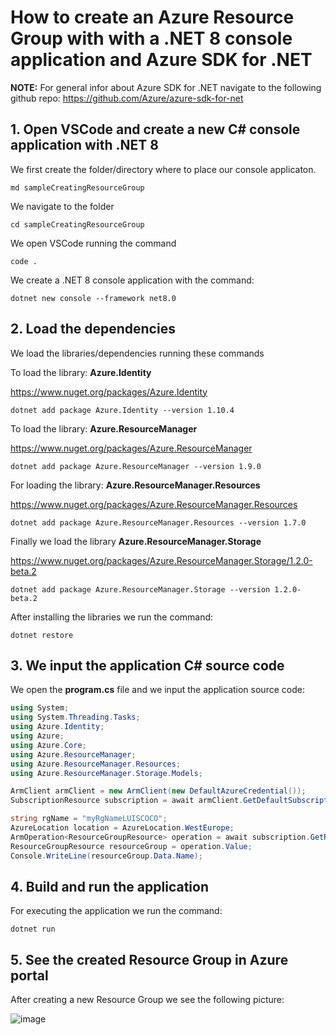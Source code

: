 # How to create an Azure Resource Group with with a .NET 8 console application and Azure SDK for .NET 

**NOTE:**
For general infor about Azure SDK for .NET navigate to the following github repo: https://github.com/Azure/azure-sdk-for-net

## 1. Open VSCode and create a new C# console application with .NET 8

We first create the folder/directory where to place our console applicaton.

```
md sampleCreatingResourceGroup
```

We navigate to the folder

```
cd sampleCreatingResourceGroup
```

We open VSCode running the command

```
code .
```

We create a .NET 8 console application with the command:

```
dotnet new console --framework net8.0
```

## 2. Load the dependencies

We load the libraries/dependencies running these commands

To load the library: **Azure.Identity**

https://www.nuget.org/packages/Azure.Identity

```
dotnet add package Azure.Identity --version 1.10.4
```

To load the library: **Azure.ResourceManager** 

https://www.nuget.org/packages/Azure.ResourceManager

```
dotnet add package Azure.ResourceManager --version 1.9.0
```

For loading the library: **Azure.ResourceManager.Resources**

https://www.nuget.org/packages/Azure.ResourceManager.Resources

```
dotnet add package Azure.ResourceManager.Resources --version 1.7.0
```

Finally we load the library **Azure.ResourceManager.Storage**

https://www.nuget.org/packages/Azure.ResourceManager.Storage/1.2.0-beta.2

```
dotnet add package Azure.ResourceManager.Storage --version 1.2.0-beta.2
```

After installing the libraries we run the command:

```
dotnet restore
```

## 3. We input the application C# source code

We open the **program.cs** file and we input the application source code:

```csharp
using System;
using System.Threading.Tasks;
using Azure.Identity;
using Azure;
using Azure.Core;
using Azure.ResourceManager;
using Azure.ResourceManager.Resources;
using Azure.ResourceManager.Storage.Models;

ArmClient armClient = new ArmClient(new DefaultAzureCredential());
SubscriptionResource subscription = await armClient.GetDefaultSubscriptionAsync();

string rgName = "myRgNameLUISCOCO";
AzureLocation location = AzureLocation.WestEurope;
ArmOperation<ResourceGroupResource> operation = await subscription.GetResourceGroups().CreateOrUpdateAsync(WaitUntil.Completed, rgName, new ResourceGroupData(location));
ResourceGroupResource resourceGroup = operation.Value;
Console.WriteLine(resourceGroup.Data.Name);
```

## 4. Build and run the application

For executing the application we run the command:

```
dotnet run
```

## 5. See the created Resource Group in Azure portal 

After creating a new Resource Group we see the following picture:

![image](https://github.com/luiscoco/Azure_SDK_Sample1_CreateResourceGroup/assets/32194879/9348c327-9d46-474d-ac08-4ee82eba415f)
